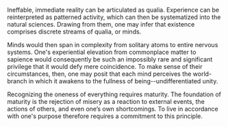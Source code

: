 Ineffable, immediate reality can be articulated as qualia. Experience can be reinterpreted as patterned activity, which can then be systematized into the natural sciences. Drawing from them, one may infer that existence comprises discrete streams of qualia, or minds.

Minds would then span in complexity from solitary atoms to entire nervous systems. One's experiential elevation from commonplace matter to sapience would consequently be such an impossibly rare and significant privilege that it would defy mere coincidence. To make sense of their circumstances, then, one may posit that each mind perceives the world-branch in which it awakens to the fullness of being--undifferentiated unity.

Recognizing the oneness of everything requires maturity. The foundation of maturity is the rejection of misery as a reaction to external events, the actions of others, and even one’s own shortcomings. To live in accordance with one's purpose therefore requires a commitment to this principle.